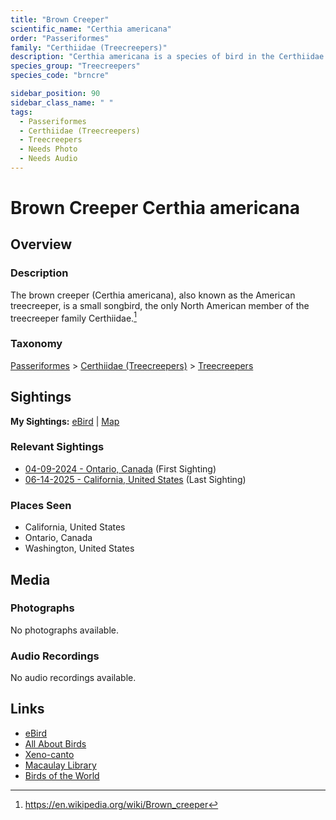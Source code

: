 ```yaml
---
title: "Brown Creeper"
scientific_name: "Certhia americana"
order: "Passeriformes"
family: "Certhiidae (Treecreepers)"
description: "Certhia americana is a species of bird in the Certhiidae (Treecreepers) family. It has been observed 7 times."
species_group: "Treecreepers"
species_code: "brncre"

sidebar_position: 90
sidebar_class_name: " "
tags: 
  - Passeriformes
  - Certhiidae (Treecreepers)
  - Treecreepers
  - Needs Photo
  - Needs Audio
---
```


# Brown Creeper <span className='sci_name'>Certhia americana</span>

## Overview

### Description
The brown creeper (Certhia americana), also known as the American treecreeper, is a small songbird, the only North American member of the treecreeper family Certhiidae.[^1]

[^1]: https://en.wikipedia.org/wiki/Brown_creeper

### Taxonomy
[Passeriformes](/tags/passeriformes) > [Certhiidae (Treecreepers)](/tags/certhiidae-treecreepers) > [Treecreepers](/tags/treecreepers)


## Sightings

**My Sightings:** [eBird](https://ebird.org/lifelist?r=world&time=life&spp=brncre) | [Map](/map?species_code=brncre)

### Relevant Sightings

* [04-09-2024 - Ontario, Canada](https://ebird.org/checklist/S167923446) (First Sighting)
* [06-14-2025 - California, United States](https://ebird.org/checklist/S250753344) (Last Sighting)

### Places Seen

* California, United States
* Ontario, Canada
* Washington, United States



## Media
### Photographs
No photographs available.

### Audio Recordings
No audio recordings available.

## Links
* [eBird](https://ebird.org/species/brncre) 
* [All About Birds](https://www.allaboutbirds.org/guide/brncre) 
* [Xeno-canto](https://www.xeno-canto.org/species/certhia-americana) 
* [Macaulay Library](https://search.macaulaylibrary.org/catalog?taxonCode=brncre&sort=rating_rank_desc)
* [Birds of the World](https://birdsoftheworld.org/bow/species/brncre)
